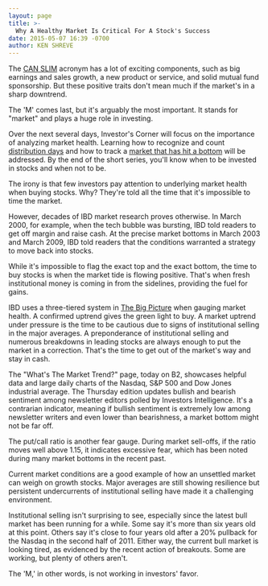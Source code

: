 ```yaml
---
layout: page
title: >-
  Why A Healthy Market Is Critical For A Stock's Success
date: 2015-05-07 16:39 -0700
author: KEN SHREVE
---
```





The [CAN SLIM](http://education.investors.com/courselandingpage.aspx?id=735749) acronym has a lot of exciting components, such as big earnings and sales growth, a new product or service, and solid mutual fund sponsorship. But these positive traits don't mean much if the market's in a sharp downtrend.

  

The 'M' comes last, but it's arguably the most important. It stands for "market" and plays a huge role in investing.

  

Over the next several days, Investor's Corner will focus on the importance of analyzing market health. Learning how to recognize and count [distribution days](http://education.investors.com/investors-corner/734484-how-to-read-stock-market.htm) and how to track a [market that has hit a bottom](http://education.investors.com/investors-corner/702061-dire-market-headlines-occur-at-market-bottoms.htm) will be addressed. By the end of the short series, you'll know when to be invested in stocks and when not to be.

  

The irony is that few investors pay attention to underlying market health when buying stocks. Why? They're told all the time that it's impossible to time the market.

  

However, decades of IBD market research proves otherwise. In March 2000, for example, when the tech bubble was bursting, IBD told readers to get off margin and raise cash. At the precise market bottoms in March 2003 and March 2009, IBD told readers that the conditions warranted a strategy to move back into stocks.

  

While it's impossible to flag the exact top and the exact bottom, the time to buy stocks is when the market tide is flowing positive. That's when fresh institutional money is coming in from the sidelines, providing the fuel for gains.

  

IBD uses a three-tiered system in [The Big Picture](http://news.investors.com/investing/big-picture.htm) when gauging market health. A confirmed uptrend gives the green light to buy. A market uptrend under pressure is the time to be cautious due to signs of institutional selling in the major averages. A preponderance of institutional selling and numerous breakdowns in leading stocks are always enough to put the market in a correction. That's the time to get out of the market's way and stay in cash.

  

The "What's The Market Trend?" page, today on B2, showcases helpful data and large daily charts of the Nasdaq, S&P 500 and Dow Jones industrial average. The Thursday edition updates bullish and bearish sentiment among newsletter editors polled by Investors Intelligence. It's a contrarian indicator, meaning if bullish sentiment is extremely low among newsletter writers and even lower than bearishness, a market bottom might not be far off.

  

The put/call ratio is another fear gauge. During market sell-offs, if the ratio moves well above 1.15, it indicates excessive fear, which has been noted during many market bottoms in the recent past.

  

Current market conditions are a good example of how an unsettled market can weigh on growth stocks. Major averages are still showing resilience but persistent undercurrents of institutional selling have made it a challenging environment.

  

Institutional selling isn't surprising to see, especially since the latest bull market has been running for a while. Some say it's more than six years old at this point. Others say it's close to four years old after a 20% pullback for the Nasdaq in the second half of 2011. Either way, the current bull market is looking tired, as evidenced by the recent action of breakouts. Some are working, but plenty of others aren't.

  

The 'M,' in other words, is not working in investors' favor.




